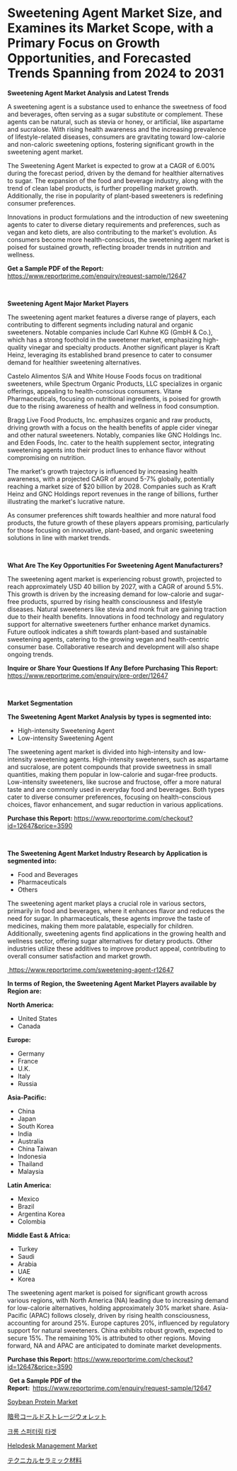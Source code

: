 <p><h1>Sweetening Agent Market Size, and Examines its Market Scope, with a Primary Focus on Growth Opportunities, and Forecasted Trends Spanning from 2024 to 2031</h1></p><p><strong>Sweetening Agent Market Analysis and Latest Trends</strong></p>
<p><p>A sweetening agent is a substance used to enhance the sweetness of food and beverages, often serving as a sugar substitute or complement. These agents can be natural, such as stevia or honey, or artificial, like aspartame and sucralose. With rising health awareness and the increasing prevalence of lifestyle-related diseases, consumers are gravitating toward low-calorie and non-caloric sweetening options, fostering significant growth in the sweetening agent market.</p><p>The Sweetening Agent Market is expected to grow at a CAGR of 6.00% during the forecast period, driven by the demand for healthier alternatives to sugar. The expansion of the food and beverage industry, along with the trend of clean label products, is further propelling market growth. Additionally, the rise in popularity of plant-based sweeteners is redefining consumer preferences. </p><p>Innovations in product formulations and the introduction of new sweetening agents to cater to diverse dietary requirements and preferences, such as vegan and keto diets, are also contributing to the market's evolution. As consumers become more health-conscious, the sweetening agent market is poised for sustained growth, reflecting broader trends in nutrition and wellness.</p></p>
<p><strong>Get a Sample PDF of the Report:&nbsp;</strong> <a href="https://www.reportprime.com/enquiry/request-sample/12647">https://www.reportprime.com/enquiry/request-sample/12647</a></p>
<p>&nbsp;</p>
<p><strong>Sweetening Agent Major Market Players</strong></p>
<p><p>The sweetening agent market features a diverse range of players, each contributing to different segments including natural and organic sweeteners. Notable companies include Carl Kuhne KG (GmbH & Co.), which has a strong foothold in the sweetener market, emphasizing high-quality vinegar and specialty products. Another significant player is Kraft Heinz, leveraging its established brand presence to cater to consumer demand for healthier sweetening alternatives. </p><p>Castelo Alimentos S/A and White House Foods focus on traditional sweeteners, while Spectrum Organic Products, LLC specializes in organic offerings, appealing to health-conscious consumers. Vitane Pharmaceuticals, focusing on nutritional ingredients, is poised for growth due to the rising awareness of health and wellness in food consumption.</p><p>Bragg Live Food Products, Inc. emphasizes organic and raw products, driving growth with a focus on the health benefits of apple cider vinegar and other natural sweeteners. Notably, companies like GNC Holdings Inc. and Eden Foods, Inc. cater to the health supplement sector, integrating sweetening agents into their product lines to enhance flavor without compromising on nutrition.</p><p>The market's growth trajectory is influenced by increasing health awareness, with a projected CAGR of around 5-7% globally, potentially reaching a market size of $20 billion by 2028. Companies such as Kraft Heinz and GNC Holdings report revenues in the range of billions, further illustrating the market's lucrative nature.</p><p>As consumer preferences shift towards healthier and more natural food products, the future growth of these players appears promising, particularly for those focusing on innovative, plant-based, and organic sweetening solutions in line with market trends.</p></p>
<p>&nbsp;</p>
<p><strong>What Are The Key Opportunities For Sweetening Agent Manufacturers?</strong></p>
<p><p>The sweetening agent market is experiencing robust growth, projected to reach approximately USD 40 billion by 2027, with a CAGR of around 5.5%. This growth is driven by the increasing demand for low-calorie and sugar-free products, spurred by rising health consciousness and lifestyle diseases. Natural sweeteners like stevia and monk fruit are gaining traction due to their health benefits. Innovations in food technology and regulatory support for alternative sweeteners further enhance market dynamics. Future outlook indicates a shift towards plant-based and sustainable sweetening agents, catering to the growing vegan and health-centric consumer base. Collaborative research and development will also shape ongoing trends.</p></p>
<p><strong>Inquire or Share Your Questions If Any Before Purchasing This Report:</strong> <a href="https://www.reportprime.com/enquiry/pre-order/12647">https://www.reportprime.com/enquiry/pre-order/12647</a></p>
<p>&nbsp;</p>
<p><strong>Market Segmentation</strong></p>
<p><strong>The Sweetening Agent Market Analysis by types is segmented into:</strong></p>
<p><ul><li>High-intensity Sweetening Agent</li><li>Low-intensity Sweetening Agent</li></ul></p>
<p><p>The sweetening agent market is divided into high-intensity and low-intensity sweetening agents. High-intensity sweeteners, such as aspartame and sucralose, are potent compounds that provide sweetness in small quantities, making them popular in low-calorie and sugar-free products. Low-intensity sweeteners, like sucrose and fructose, offer a more natural taste and are commonly used in everyday food and beverages. Both types cater to diverse consumer preferences, focusing on health-conscious choices, flavor enhancement, and sugar reduction in various applications.</p></p>
<p><strong>Purchase this Report:&nbsp;</strong><a href="https://www.reportprime.com/checkout?id=12647&price=3590">https://www.reportprime.com/checkout?id=12647&price=3590</a></p>
<p>&nbsp;</p>
<p><strong>The Sweetening Agent Market Industry Research by Application is segmented into:</strong></p>
<p><ul><li>Food and Beverages</li><li>Pharmaceuticals</li><li>Others</li></ul></p>
<p><p>The sweetening agent market plays a crucial role in various sectors, primarily in food and beverages, where it enhances flavor and reduces the need for sugar. In pharmaceuticals, these agents improve the taste of medicines, making them more palatable, especially for children. Additionally, sweetening agents find applications in the growing health and wellness sector, offering sugar alternatives for dietary products. Other industries utilize these additives to improve product appeal, contributing to overall consumer satisfaction and market growth.</p></p>
<p><a href="https://www.reportprime.com/sweetening-agent-r12647">&nbsp;https://www.reportprime.com/sweetening-agent-r12647</a></p>
<p><strong>In terms of Region, the Sweetening Agent Market Players available by Region are:</strong></p>
<p>
    <p> <strong> North America: </strong>
        <ul>
            <li>United States</li>
            <li>Canada</li>
        </ul>
        </p> 
    <p> <strong> Europe: </strong>
        <ul>
            <li>Germany</li>
            <li>France</li>
            <li>U.K.</li>
            <li>Italy</li>
            <li>Russia</li>
        </ul>
        </p> 
    <p> <strong> Asia-Pacific: </strong>
        <ul>
            <li>China</li>
            <li>Japan</li>
            <li>South Korea</li>
            <li>India</li>
            <li>Australia</li>
            <li>China Taiwan</li>
            <li>Indonesia</li>
            <li>Thailand</li>
            <li>Malaysia</li>
        </ul>
        </p> 
    <p> <strong> Latin America: </strong>
        <ul>
            <li>Mexico</li>
            <li>Brazil</li>
            <li>Argentina Korea</li>
            <li>Colombia</li>
        </ul>
        </p> 
    <p> <strong> Middle East & Africa: </strong>
        <ul>
            <li>Turkey</li>
            <li>Saudi</li>
            <li>Arabia</li>
            <li>UAE</li>
            <li>Korea</li>
        </ul>
    </p>
    </p>
<p><p>The sweetening agent market is poised for significant growth across various regions, with North America (NA) leading due to increasing demand for low-calorie alternatives, holding approximately 30% market share. Asia-Pacific (APAC) follows closely, driven by rising health consciousness, accounting for around 25%. Europe captures 20%, influenced by regulatory support for natural sweeteners. China exhibits robust growth, expected to secure 15%. The remaining 10% is attributed to other regions. Moving forward, NA and APAC are anticipated to dominate market developments.</p></p>
<p><strong>Purchase this Report: </strong><a href="https://www.reportprime.com/checkout?id=12647&price=3590">https://www.reportprime.com/checkout?id=12647&price=3590</a></p>
<p>&nbsp;<strong>Get a Sample PDF of the Report:&nbsp;&nbsp;</strong><a href="https://www.reportprime.com/enquiry/request-sample/12647">https://www.reportprime.com/enquiry/request-sample/12647</a></p>
<p><strong></strong></p>
<p><p><a href="https://github.com/AbbasMahmud554/Market-Research-Report-List-1/blob/main/soybean-protein-market.md">Soybean Protein Market</a></p><p><a href="https://medium.com/@raap8632/%E6%9A%97%E5%8F%B7%E9%80%9A%E8%B2%A8%E3%82%B3%E3%83%BC%E3%83%AB%E3%83%89%E3%82%B9%E3%83%88%E3%83%AC%E3%83%BC%E3%82%B8%E3%82%A6%E3%82%A9%E3%83%AC%E3%83%83%E3%83%88%E5%B8%82%E5%A0%B4%E3%81%AE%E3%83%88%E3%83%AC%E3%83%B3%E3%83%89-%E5%B8%82%E5%A0%B4%E3%82%BB%E3%82%B0%E3%83%A1%E3%83%B3%E3%83%86%E3%83%BC%E3%82%B7%E3%83%A7%E3%83%B3%E3%81%AE%E8%A9%B3%E7%B4%B0%E3%81%AA%E7%A0%94%E7%A9%B6%E3%81%A8%E6%96%B0%E3%81%9F%E3%81%AA%E3%83%88%E3%83%AC%E3%83%B3%E3%83%89%E3%81%AE%E9%87%8D%E8%A6%81%E6%80%A7%E3%81%AE%E5%88%86%E6%9E%90-dcbd36de1c0d">暗号コールドストレージウォレット</a></p><p><a href="https://medium.com/@darrylnorton87/%ED%81%AC%EB%A1%AC-%EC%8A%A4%ED%8D%BC%ED%84%B0%EB%A7%81-%ED%83%80%EA%B2%9F-%EC%8B%9C%EC%9E%A5-%EC%A0%90%EC%9C%A0%EC%9C%A8-%EB%B0%8F-2024%EB%85%84%EB%B6%80%ED%84%B0-2031%EB%85%84%EA%B9%8C%EC%A7%80%EC%9D%98-%EA%B2%BD%EC%9F%81-%ED%99%98%EA%B2%BD%EC%97%90-%EB%8C%80%ED%95%9C-%ED%86%B5%EC%B0%B0%EB%A0%A5-c280c93e35eb">크롬 스퍼터링 타겟</a></p><p><a href="https://medium.com/@jillianwyattgb94/global-helpdesk-management-market-size-share-analysis-by-product-type-by-application-by-7afd117795a7">Helpdesk Management Market</a></p><p><a href="https://medium.com/@raap8632/2024%E5%B9%B4%E3%81%8B%E3%82%892031%E5%B9%B4%E3%81%BE%E3%81%A7%E3%81%AE13-6-%E3%81%AEcagr%E3%81%A7%E6%8B%A1%E5%A4%A7%E3%81%97%E3%81%A6%E3%81%84%E3%82%8B%E3%83%86%E3%82%AF%E3%83%8B%E3%82%AB%E3%83%AB%E3%82%BB%E3%83%A9%E3%83%9F%E3%83%83%E3%82%AF%E6%9D%90%E6%96%99%E5%B8%82%E5%A0%B4%E3%81%AE%E8%A6%8F%E6%A8%A1%E3%81%AB%E3%81%A4%E3%81%84%E3%81%A6%E3%81%AE%E6%B4%9E%E5%AF%9F-b89e5e643184">テクニカルセラミック材料</a></p></p>